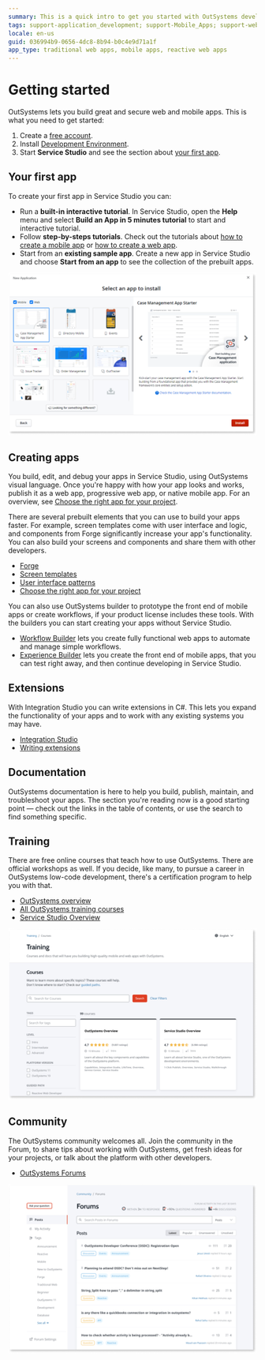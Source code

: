 ```yaml
---
summary: This is a quick intro to get you started with OutSystems development.  
tags: support-application_development; support-Mobile_Apps; support-webapps
locale: en-us
guid: 036994b9-0656-4dc8-8b94-b0c4e9d71a1f
app_type: traditional web apps, mobile apps, reactive web apps
---
```


# Getting started

OutSystems lets you build great and secure web and mobile apps. This is what you need to get started:

1. Create a [free account](https://www.outsystems.com/home/GetStartedForFree.aspx).
2. Install [Development Environment](https://www.outsystems.com/home/downloads).
3. Start **Service Studio** and see the section about [your first app](#your-first-app).

## Your first app 

To create your first app in Service Studio you can: 

* Run a **built-in interactive tutorial**. In Service Studio, open the **Help** menu and select **Build an App in 5 minutes tutorial** to start and interactive tutorial. 
* Follow **step-by-steps tutorials**. Check out the tutorials about [how to create a mobile app](create-mobile.md) or [how to create a web app](create-reactive-web.md).
* Start from an **existing sample app**. Create a new app in Service Studio and choose **Start from an app** to see the collection of the prebuilt apps.

![Creating a new app in OutSystems](images/getting-started-new-app-ss.png)

## Creating apps

You build, edit, and debug your apps in Service Studio, using OutSystems visual language. Once you're happy with how your app looks and works, publish it as a web app, progressive web app, or native mobile app. For an overview, see [Choose the right app for your project](right-app.md).

There are several prebuilt elements that you can use to build your apps faster. For example, screen templates come with user interface and logic, and components from Forge significantly increase your app's functionality. You can also build your screens and components and share them with other developers.

* [Forge](https://www.outsystems.com/forge/)
* [Screen templates](https://www.outsystems.com/OutSystemsUIWebsite/ScreenOverview?RuntimeId=2)
* [User interface patterns](https://www.outsystems.com/OutSystemsUIWebsite/PatternOverview)
* [Choose the right app for your project](right-app.md)


You can also use OutSystems builder to prototype the front end of mobile apps or create workflows, if your product license includes these tools. With the builders you can start creating your apps without Service Studio.

* [Workflow Builder](https://success.outsystems.com/Documentation/Workflow_Builder) lets you create fully functional web apps to automate and manage simple workflows.
* [Experience Builder](https://success.outsystems.com/Documentation/Experience_Builder) lets you create the front end of mobile apps, that you can test right away, and then continue developing in Service Studio.

## Extensions

With Integration Studio you can write extensions in C#. This lets you expand the functionality of your apps and to work with any existing systems you may have.

* [Integration Studio](../ref/integration-studio/workspace.md)
* [Writing extensions](../extensibility-and-integration/integration-studio/getting-started/intro.md)

## Documentation

OutSystems documentation is here to help you build, publish, maintain, and troubleshoot your apps. The section you're reading now is a good starting point — check out the links in the table of contents, or use the search to find something specific.

## Training

There are free online courses that teach how to use OutSystems. There are official workshops as well. If you decide, like many, to pursue a career in OutSystems low-code development, there's a certification program to help you with that.

* [OutSystems overview](https://www.outsystems.com/training/courses/173/outsystems-overview/)
* [All OutSystems training courses](https://www.outsystems.com/training/courses/)
* [Service Studio Overview](https://www.outsystems.com/training/courses/174/service-studio-overview/)

![Training](images/getting-started-training.png)

## Community

The OutSystems community welcomes all. Join the community in the Forum, to share tips about working with OutSystems, get fresh ideas for your projects, or talk about the platform with other developers.

* [OutSystems Forums](https://www.outsystems.com/forums/)

![Community](images/getting-started-community.png)
